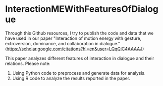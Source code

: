 # InteractionMEWithFeaturesOfDialogue
Through this Github resources, I try to publish the code and data that we have used in our paper "Interaction of motion energy with gesture, extroversion, dominance, and collaboration in dialogue." (https://scholar.google.com/citations?hl=en&user=LQqQiC4AAAAJ)

This paper analyzes different features of interaction in dialogue and their relations.
 Please note: 
 1) Using Python code to preprocess and generate data for analysis.
 2) Using R code to analyze the results reported in the paper.
